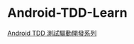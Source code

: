 # Android-TDD-Learn
[Android TDD 測試驅動開發系列](https://ithelp.ithome.com.tw/users/20111896/ironman/2181)